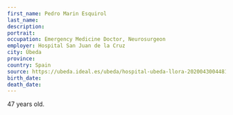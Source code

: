 ```yaml
---
first_name: Pedro Marin Esquirol
last_name: 
description: 
portrait: 
occupation: Emergency Medicine Doctor, Neurosurgeon
employer: Hospital San Juan de la Cruz
city: Úbeda
province: 
country: Spain
source: https://ubeda.ideal.es/ubeda/hospital-ubeda-llora-20200430044813-nt.html
birth_date: 
death_date: 
---
```


47 years old.